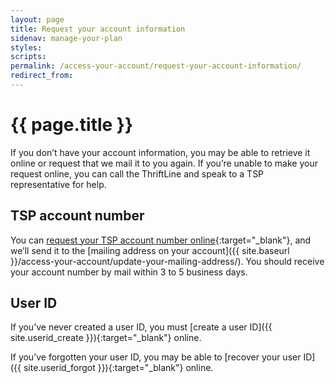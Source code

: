 ```yaml
---
layout: page
title: Request your account information
sidenav: manage-your-plan
styles:
scripts:
permalink: /access-your-account/request-your-account-information/
redirect_from:
---
```


# {{ page.title }}
If you don’t have your account information, you may be able to retrieve it online or request that we mail it to you again. If you’re unable to make your request online, you can call the ThriftLine and speak to a TSP representative for help.

## TSP account number
You can [request your TSP account number online](https://secure.tsp.gov/tsp/forgottenAccount.html){:target="\_blank"}, and we’ll send it to the [mailing address on your account]({{ site.baseurl }}/access-your-account/update-your-mailing-address/). You should receive your account number by mail within 3 to 5 business days.

## User ID
If you’ve never created a user ID, you must [create a user ID]({{ site.userid_create }}){:target="\_blank"} online.

If you’ve forgotten your user ID, you may be able to [recover your user ID]({{ site.userid_forgot }}){:target="\_blank"} online.

